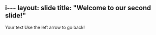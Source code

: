 i---
layout: slide
title: "Welcome to our second slide!"
---
Your text
Use the left arrow to go back!
